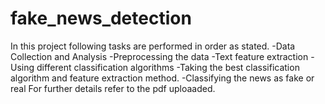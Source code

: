 # fake_news_detection
In this project following tasks are performed in order as stated. 
-Data Collection and Analysis
-Preprocessing the data
-Text feature extraction
-Using different classification algorithms
-Taking the best classification algorithm and feature extraction method.
-Classifying the news as fake or real
For further details refer to the pdf uploaaded.
